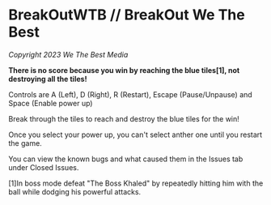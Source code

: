 # BreakOutWTB // BreakOut We The Best
*Copyright 2023 We The Best Media*

**There is no score because you win by reaching the blue tiles[1], not destroying all the tiles!**

Controls are A (Left), D (Right), R (Restart), Escape (Pause/Unpause) and Space (Enable power up)

Break through the tiles to reach and destroy the blue tiles for the win!

Once you select your power up, you can't select anther one until you restart the game.

You can view the known bugs and what caused them in the Issues tab under Closed Issues.

[1]In boss mode defeat "The Boss Khaled" by repeatedly hitting him with the ball while dodging his powerful attacks.
